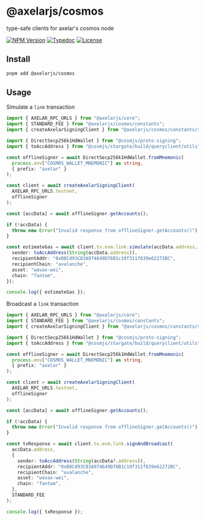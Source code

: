 # @axelarjs/cosmos

type-safe clients for axelar's cosmos node

[![NPM Version](https://img.shields.io/npm/v/%40axelarjs%2Fcosmos)](https://www.npmjs.com/package/@axelarjs/cosmos)
[![Typedoc](https://img.shields.io/badge/docs-Typedoc-C87BFF.svg)](https://axelarnetwork.github.io/axelarjs/cosmos)
[![License](https://img.shields.io/badge/License-Apache_2.0-blue.svg)](./LICENSE)

## Install

```bash
pnpm add @axelarjs/cosmos

```

## Usage

Simulate a `link` transaction

```ts
import { AXELAR_RPC_URLS } from "@axelarjs/core";
import { STANDARD_FEE } from "@axelarjs/cosmos/constants";
import { createAxelarSigningClient } from "@axelarjs/cosmos/constants/stargateClient";

import { DirectSecp256k1HdWallet } from "@cosmjs/proto-signing";
import { toAccAddress } from "@cosmjs/stargate/build/queryclient/utils";

const offlineSigner = await DirectSecp256k1HdWallet.fromMnemonic(
  process.env["COSMOS_WALLET_MNEMONIC"] as string,
  { prefix: "axelar" }
);

const client = await createAxelarSigningClient(
  AXELAR_RPC_URLS.testnet,
  offlineSigner
);

const [accData] = await offlineSigner.getAccounts();

if (!accData) {
  throw new Error("Invalid response from offlineSigner.getAccounts()");
}

const estimateGas = await client.tx.evm.link.simulate(accData.address, {
  sender: toAccAddress(String(accData.address)),
  recipientAddr: "0xB8Cd93C83A974649D76B1c19f311f639e62272BC",
  recipientChain: "avalanche",
  asset: "wavax-wei",
  chain: "fantom",
});

console.log({ estimateGas });
```

Broadcast a `link` transaction

```ts
import { AXELAR_RPC_URLS } from "@axelarjs/core";
import { STANDARD_FEE } from "@axelarjs/cosmos/constants";
import { createAxelarSigningClient } from "@axelarjs/cosmos/constants/stargateClient";

import { DirectSecp256k1HdWallet } from "@cosmjs/proto-signing";
import { toAccAddress } from "@cosmjs/stargate/build/queryclient/utils";

const offlineSigner = await DirectSecp256k1HdWallet.fromMnemonic(
  process.env["COSMOS_WALLET_MNEMONIC"] as string,
  { prefix: "axelar" }
);

const client = await createAxelarSigningClient(
  AXELAR_RPC_URLS.testnet,
  offlineSigner
);

const [accData] = await offlineSigner.getAccounts();

if (!accData) {
  throw new Error("Invalid response from offlineSigner.getAccounts()");
}

const txResponse = await client.tx.evm.link.signAndBroadcast(
  accData.address,
  {
    sender: toAccAddress(String(accData?.address)),
    recipientAddr: "0xB8Cd93C83A974649D76B1c19f311f639e62272BC",
    recipientChain: "avalanche",
    asset: "wavax-wei",
    chain: "fantom",
  },
  STANDARD_FEE
);

console.log({ txResponse });
```
